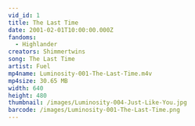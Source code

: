 ```yaml
---
vid_id: 1
title: The Last Time
date: 2001-02-01T10:00:00.000Z
fandoms:
  - Highlander
creators: Shimmertwins
song: The Last Time
artist: Fuel
mp4name: Luminosity-001-The-Last-Time.m4v
mp4size: 30.65 MB
width: 640
height: 480
thumbnail: /images/Luminosity-004-Just-Like-You.jpg
barcode: /images/Luminosity-001-The-Last-Time.png
---
```



